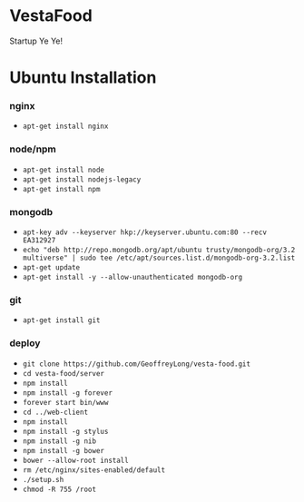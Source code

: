 # VestaFood
Startup Ye Ye! 


# Ubuntu Installation

### nginx
- `apt-get install nginx`

### node/npm
- `apt-get install node`
- `apt-get install nodejs-legacy`
- `apt-get install npm`

### mongodb
- `apt-key adv --keyserver hkp://keyserver.ubuntu.com:80 --recv EA312927`
- `echo "deb http://repo.mongodb.org/apt/ubuntu trusty/mongodb-org/3.2 multiverse" | sudo tee /etc/apt/sources.list.d/mongodb-org-3.2.list`
- `apt-get update`
- `apt-get install -y --allow-unauthenticated mongodb-org`

### git
- `apt-get install git`

### deploy
- `git clone https://github.com/GeoffreyLong/vesta-food.git`
- `cd vesta-food/server`
- `npm install`
- `npm install -g forever`
- `forever start bin/www`
- `cd ../web-client`
- `npm install`
- `npm install -g stylus`
- `npm install -g nib`
- `npm install -g bower`
- `bower --allow-root install`
- `rm /etc/nginx/sites-enabled/default`
- `./setup.sh`
- `chmod -R 755 /root`
